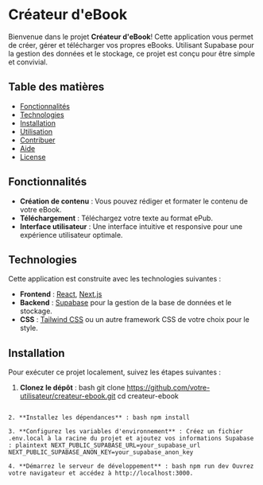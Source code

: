 # Créateur d'eBook

Bienvenue dans le projet **Créateur d'eBook**! Cette application vous permet de créer, gérer et télécharger vos propres eBooks. Utilisant Supabase pour la gestion des données et le stockage, ce projet est conçu pour être simple et convivial.

## Table des matières

- [Fonctionnalités](#fonctionnalités)
- [Technologies](#technologies)
- [Installation](#installation)
- [Utilisation](#utilisation)
- [Contribuer](#contribuer)
- [Aide](#aide)
- [License](#license)

## Fonctionnalités

- **Création de contenu** : Vous pouvez rédiger et formater le contenu de votre eBook.
- **Téléchargement** : Téléchargez votre texte au format ePub.
- **Interface utilisateur** : Une interface intuitive et responsive pour une expérience utilisateur optimale.

## Technologies

Cette application est construite avec les technologies suivantes :

- **Frontend** : [React](https://reactjs.org/), [Next.js](https://nextjs.org/)
- **Backend** : [Supabase](https://supabase.com/) pour la gestion de la base de données et le stockage.
- **CSS** : [Tailwind CSS](https://tailwindcss.com/) ou un autre framework CSS de votre choix pour le style.

## Installation

Pour exécuter ce projet localement, suivez les étapes suivantes :

1. **Clonez le dépôt** :
bash
git clone https://github.com/votre-utilisateur/createur-ebook.git
cd createur-ebook
```

2. **Installez les dépendances** : bash npm install

3. **Configurez les variables d'environnement** : Créez un fichier .env.local à la racine du projet et ajoutez vos informations Supabase : plaintext NEXT_PUBLIC_SUPABASE_URL=your_supabase_url NEXT_PUBLIC_SUPABASE_ANON_KEY=your_supabase_anon_key

4. **Démarrez le serveur de développement** : bash npm run dev Ouvrez votre navigateur et accédez à http://localhost:3000.